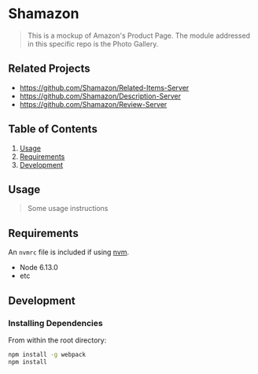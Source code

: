 # Shamazon

> This is a mockup of Amazon's Product Page. The module addressed in this specific repo is the Photo Gallery.

## Related Projects

  - https://github.com/Shamazon/Related-Items-Server
  - https://github.com/Shamazon/Description-Server
  - https://github.com/Shamazon/Review-Server

## Table of Contents

1. [Usage](#Usage)
1. [Requirements](#requirements)
1. [Development](#development)

## Usage

> Some usage instructions

## Requirements

An `nvmrc` file is included if using [nvm](https://github.com/creationix/nvm).

- Node 6.13.0
- etc

## Development

### Installing Dependencies

From within the root directory:

```sh
npm install -g webpack
npm install
```

